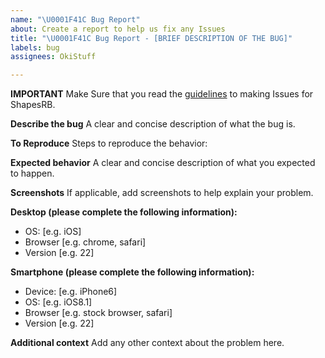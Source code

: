```yaml
---
name: "\U0001F41C Bug Report"
about: Create a report to help us fix any Issues
title: "\U0001F41C Bug Report - [BRIEF DESCRIPTION OF THE BUG]"
labels: bug
assignees: OkiStuff

---
```


**IMPORTANT**
Make Sure that you read the [guidelines](https://github.com/OkiStuff/ShapesRB#well-known-bugs) to making Issues for ShapesRB.

**Describe the bug**
A clear and concise description of what the bug is.

**To Reproduce**
Steps to reproduce the behavior:


**Expected behavior**
A clear and concise description of what you expected to happen.

**Screenshots**
If applicable, add screenshots to help explain your problem.

**Desktop (please complete the following information):**
 - OS: [e.g. iOS]
 - Browser [e.g. chrome, safari]
 - Version [e.g. 22]

**Smartphone (please complete the following information):**
 - Device: [e.g. iPhone6]
 - OS: [e.g. iOS8.1]
 - Browser [e.g. stock browser, safari]
 - Version [e.g. 22]

**Additional context**
Add any other context about the problem here.
